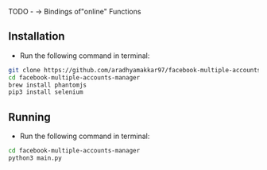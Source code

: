 TODO -
-> Bindings of"online" Functions 

## Installation

* Run the following command in terminal:

```bash
git clone https://github.com/aradhyamakkar97/facebook-multiple-accounts-manager 
cd facebook-multiple-accounts-manager 
brew install phantomjs
pip3 install selenium
```

## Running

* Run the following command in terminal:

```bash
cd facebook-multiple-accounts-manager
python3 main.py
```
